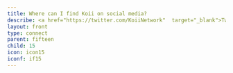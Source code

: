 ```yaml
---
title: Where can I find Koii on social media?
describe: <a href="https://twitter.com/KoiiNetwork"  target="_blank">Twitter</a><br><a href="https://t.me/koiinetwork"  target="_blank">Telegram</a><br><a href="https://discord.gg/koii"  target="_blank">Discord</a><br><a href="https://www.youtube.com/watch?v=g0sT-0NqWUY"  target="_blank">Youtube</a><br><a href="https://www.linkedin.com/company/open-koi/"  target="_blank">Linkedin</a><br><a href="https://github.com/koii-network/"  target="_blank">Github</a>
layout: front
type: connect
parent: fifteen
child: 15
icon: icon15
iconf: if15
---
```

